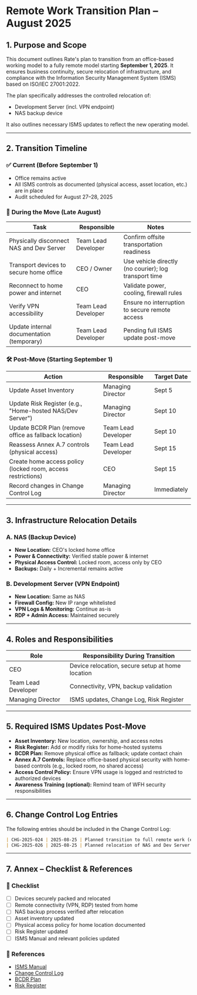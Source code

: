 # Remote Work Transition Plan – August 2025

## 1. Purpose and Scope
This document outlines Rate's plan to transition from an office-based working model to a fully remote model starting **September 1, 2025**. It ensures business continuity, secure relocation of infrastructure, and compliance with the Information Security Management System (ISMS) based on ISO/IEC 27001:2022.

The plan specifically addresses the controlled relocation of:
- Development Server (incl. VPN endpoint)
- NAS backup device

It also outlines necessary ISMS updates to reflect the new operating model.

---

## 2. Transition Timeline

### ✅ **Current (Before September 1)**
- Office remains active
- All ISMS controls as documented (physical access, asset location, etc.) are in place
- Audit scheduled for August 27–28, 2025

### 🚚 **During the Move (Late August)**
| Task | Responsible | Notes |
|------|-------------|-------|
| Physically disconnect NAS and Dev Server | Team Lead Developer | Confirm offsite transportation readiness |
| Transport devices to secure home office | CEO / Owner | Use vehicle directly (no courier); log transport time |
| Reconnect to home power and internet | CEO | Validate power, cooling, firewall rules |
| Verify VPN accessibility | Team Lead Developer | Ensure no interruption to secure remote access |
| Update internal documentation (temporary) | Team Lead Developer | Pending full ISMS update post-move |

### 🛠️ **Post-Move (Starting September 1)**
| Action | Responsible | Target Date |
|--------|-------------|-------------|
| Update Asset Inventory | Managing Director | Sept 5 |
| Update Risk Register (e.g., "Home-hosted NAS/Dev Server") | Managing Director | Sept 10 |
| Update BCDR Plan (remove office as fallback location) | Team Lead Developer | Sept 10 |
| Reassess Annex A.7 controls (physical access) | Team Lead Developer | Sept 15 |
| Create home access policy (locked room, access restrictions) | CEO | Sept 15 |
| Record changes in Change Control Log | Managing Director | Immediately |

---

## 3. Infrastructure Relocation Details

### A. NAS (Backup Device)
- **New Location:** CEO's locked home office
- **Power & Connectivity:** Verified stable power & internet
- **Physical Access Control:** Locked room, access only by CEO
- **Backups:** Daily + Incremental remains active

### B. Development Server (VPN Endpoint)
- **New Location:** Same as NAS
- **Firewall Config:** New IP range whitelisted
- **VPN Logs & Monitoring:** Continue as-is
- **RDP + Admin Access:** Maintained securely

---

## 4. Roles and Responsibilities
| Role               | Responsibility During Transition                  |
|--------------------|----------------------------------------------------|
| CEO                | Device relocation, secure setup at home location  |
| Team Lead Developer| Connectivity, VPN, backup validation              |
| Managing Director  | ISMS updates, Change Log, Risk Register           |

---

## 5. Required ISMS Updates Post-Move
- **Asset Inventory:** New location, ownership, and access notes
- **Risk Register:** Add or modify risks for home-hosted systems
- **BCDR Plan:** Remove physical office as fallback; update contact chain
- **Annex A.7 Controls:** Replace office-based physical security with home-based controls (e.g., locked room, no shared access)
- **Access Control Policy:** Ensure VPN usage is logged and restricted to authorized devices
- **Awareness Training (optional):** Remind team of WFH security responsibilities

---

## 6. Change Control Log Entries
The following entries should be included in the Change Control Log:
```md
| CHG-2025-024 | 2025-08-25 | Planned transition to full remote work (effective September 1, 2025) | Office operations still active during audit. ISMS scope and controls to be updated after relocation. | Managing Director |
| CHG-2025-026 | 2025-08-25 | Planned relocation of NAS and Dev Server to owner's home | Devices remain in office until September. Physical access, VPN config, and backup protection will be maintained and ISMS will be updated post-move. | Team Lead Developer |
```

---

## 7. Annex – Checklist & References

### 🧾 Checklist
- [ ] Devices securely packed and relocated
- [ ] Remote connectivity (VPN, RDP) tested from home
- [ ] NAS backup process verified after relocation
- [ ] Asset inventory updated
- [ ] Physical access policy for home location documented
- [ ] Risk Register updated
- [ ] ISMS Manual and relevant policies updated

### 🔗 References
- [ISMS Manual](https://your-isms-manual-link)
- [Change Control Log](https://your-change-control-log-link)
- [BCDR Plan](https://your-bcdr-plan-link)
- [Risk Register](https://your-risk-register-link)